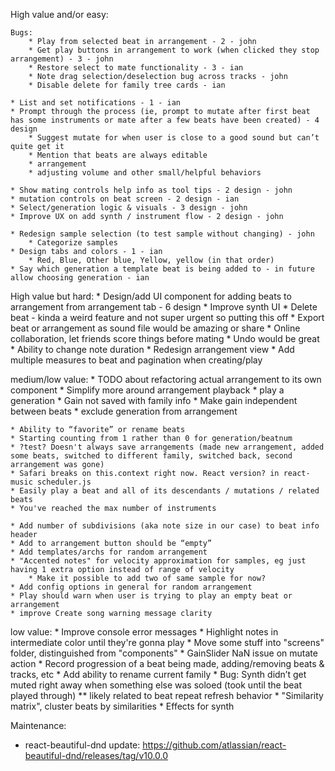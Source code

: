 High value and/or easy:

    Bugs:
        * Play from selected beat in arrangement - 2 - john
        * Get play buttons in arrangement to work (when clicked they stop arrangement) - 3 - john
        * Restore select to mate functionality - 3 - ian
        * Note drag selection/deselection bug across tracks - john
        * Disable delete for family tree cards - ian

    * List and set notifications - 1 - ian
    * Prompt through the process (ie, prompt to mutate after first beat has some instruments or mate after a few beats have been created) - 4 design
        * Suggest mutate for when user is close to a good sound but can’t quite get it
        * Mention that beats are always editable
        * arrangement
        * adjusting volume and other small/helpful behaviors

    * Show mating controls help info as tool tips - 2 design - john
    * mutation controls on beat screen - 2 design - ian
    * Select/generation logic & visuals - 3 design - john
    * Improve UX on add synth / instrument flow - 2 design - john

    * Redesign sample selection (to test sample without changing) - john
        * Categorize samples
    * Design tabs and colors - 1 - ian
        * Red, Blue, Other blue, Yellow, yellow (in that order)
    * Say which generation a template beat is being added to - in future allow choosing generation - ian


High value but hard:
    * Design/add UI component for adding beats to arrangement from arrangement tab - 6 design
    * Improve synth UI
    * Delete beat - kinda a weird feature and not super urgent so putting this off
    * Export beat or arrangement as sound file would be amazing or share
    * Online collaboration, let friends score things before mating
    * Undo would be great
    * Ability to change note duration
    * Redesign arrangement view
    * Add multiple measures to beat and pagination when creating/play

medium/low value:
    * TODO about refactoring actual arrangement to its own component
    * Simplify more around arrangement playback
    * play a generation
    * Gain not saved with family info
        * Make gain independent between beats
    * exclude generation from arrangement

    * Ability to “favorite” or rename beats
    * Starting counting from 1 rather than 0 for generation/beatnum
    * ?test? Doesn't always save arrangements (made new arrangement, added some beats, switched to different family, switched back, second arrangement was gone)
    * Safari breaks on this.context right now. React version? in react-music scheduler.js
    * Easily play a beat and all of its descendants / mutations / related beats
    * You've reached the max number of instruments

    * Add number of subdivisions (aka note size in our case) to beat info header
    * Add to arrangement button should be “empty”
    * Add templates/archs for random arrangement
    * "Accented notes" for velocity approximation for samples, eg just having 1 extra option instead of range of velocity
        * Make it possible to add two of same sample for now?
    * Add config options in general for random arrangement
    * Play should warn when user is trying to play an empty beat or arrangement
    * improve Create song warning message clarity

low value:
    * Improve console error messages
    * Highlight notes in intermediate color until they're gonna play
    * Move some stuff into "screens" folder, distinguished from "components"
    * GainSlider NaN issue on mutate action
    * Record progression of a beat being made, adding/removing beats & tracks, etc
    * Add ability to rename current family
    * Bug: Synth didn’t get muted right away when something else was soloed (took until the beat played through) ** likely related to beat repeat refresh behavior
    * "Similarity matrix", cluster beats by similarities
    * Effects for synth


Maintenance:
* react-beautiful-dnd update: https://github.com/atlassian/react-beautiful-dnd/releases/tag/v10.0.0
